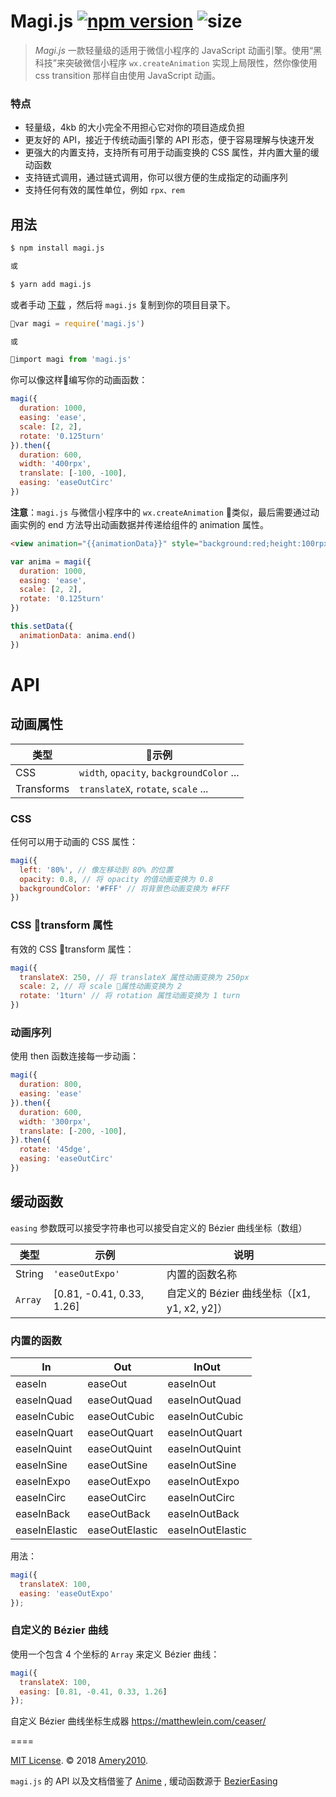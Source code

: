 # Magi.js [![npm version](https://badge.fury.io/js/magi.js.svg)](https://badge.fury.io/js/magi.js) ![size](http://img.badgesize.io/Amery2010/magi.js/master/magi.js.svg?style=flat&color=18FF92)

> *Magi.js* 一款轻量级的适用于微信小程序的 JavaScript 动画引擎。使用“黑科技”来突破微信小程序 `wx.createAnimation` 实现上局限性，然你像使用 css transition 那样自由使用 JavaScript 动画。

### 特点

* 轻量级，4kb 的大小完全不用担心它对你的项目造成负担
* 更友好的 API，接近于传统动画引擎的 API 形态，便于容易理解与快速开发
* 更强大的内置支持，支持所有可用于动画变换的 CSS 属性，并内置大量的缓动函数
* 支持链式调用，通过链式调用，你可以很方便的生成指定的动画序列
* 支持任何有效的属性单位，例如 `rpx、rem`

## 用法

```bash
$ npm install magi.js

或

$ yarn add magi.js
```

或者手动 [下载](https://github.com/Amery/magi.js/archive/master.zip) ，然后将 `magi.js` 复制到你的项目目录下。

```javascript
var magi = require('magi.js')

或

import magi from 'magi.js'
```

你可以像这样编写你的动画函数：

```javascript
magi({
  duration: 1000,
  easing: 'ease',
  scale: [2, 2],
  rotate: '0.125turn'
}).then({
  duration: 600,
  width: '400rpx',
  translate: [-100, -100],
  easing: 'easeOutCirc'
})
```

**注意**：`magi.js` 与微信小程序中的 `wx.createAnimation` 类似，最后需要通过动画实例的 end 方法导出动画数据并传递给组件的 animation 属性。

```html
<view animation="{{animationData}}" style="background:red;height:100rpx;width:100rpx"></view>
```

```javascript
var anima = magi({
  duration: 1000,
  easing: 'ease',
  scale: [2, 2],
  rotate: '0.125turn'
})

this.setData({
  animationData: anima.end()
})
```

# API

## 动画属性

| 类型 | 示例
| --- | ---
| CSS | `width`, `opacity`, `backgroundColor` ...
| Transforms | `translateX`, `rotate`, `scale` ...

### CSS

任何可以用于动画的 CSS 属性：

```javascript
magi({
  left: '80%', // 像左移动到 80% 的位置
  opacity: 0.8, // 将 opacity 的值动画变换为 0.8
  backgroundColor: '#FFF' // 将背景色动画变换为 #FFF
})
```

### CSS transform 属性

有效的 CSS transform 属性：

```javascript
magi({
  translateX: 250, // 将 translateX 属性动画变换为 250px
  scale: 2, // 将 scale 属性动画变换为 2
  rotate: '1turn' // 将 rotation 属性动画变换为 1 turn
})
```

### 动画序列

使用 then 函数连接每一步动画：

```javascript
magi({
  duration: 800,
  easing: 'ease'
}).then({
  duration: 600,
  width: '300rpx',
  translate: [-200, -100],
}).then({
  rotate: '45dge',
  easing: 'easeOutCirc'
})
```

## 缓动函数

`easing` 参数既可以接受字符串也可以接受自定义的 Bézier 曲线坐标（数组）

| 类型 | 示例 | 说明
| --- | --- | ---
| String | `'easeOutExpo'` | 内置的函数名称
| `Array` | [0.81, -0.41, 0.33, 1.26] | 自定义的 Bézier 曲线坐标（[x1, y1, x2, y2]）

### 内置的函数

| In | Out | InOut
| --- | --- | ---
| easeIn | easeOut | easeInOut
| easeInQuad | easeOutQuad | easeInOutQuad
| easeInCubic | easeOutCubic | easeInOutCubic
| easeInQuart | easeOutQuart | easeInOutQuart
| easeInQuint | easeOutQuint | easeInOutQuint
| easeInSine | easeOutSine | easeInOutSine
| easeInExpo | easeOutExpo | easeInOutExpo
| easeInCirc | easeOutCirc | easeInOutCirc
| easeInBack | easeOutBack | easeInOutBack
| easeInElastic | easeOutElastic | easeInOutElastic

用法：

```javascript
magi({
  translateX: 100,
  easing: 'easeOutExpo'
});
```

### 自定义的 Bézier 曲线

使用一个包含 4 个坐标的 `Array` 来定义 Bézier 曲线：


```javascript
magi({
  translateX: 100,
  easing: [0.81, -0.41, 0.33, 1.26]
});
```
自定义 Bézier 曲线坐标生成器 <https://matthewlein.com/ceaser/>

====

[MIT License](LICENSE.md). © 2018 [Amery2010](https://xiangfa.org/).

`magi.js` 的 API 以及文档借鉴了 [Anime](https://github.com/juliangarnier/anime) , 缓动函数源于 [BezierEasing](https://github.com/gre/bezier-easing)

